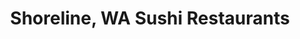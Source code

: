 ---
layout: city
title: Shoreline, WA Sushi Restaurants
permalink: /washington/shoreline/
stateAbbr: WA
stateName: Washington
cityName: Shoreline
---